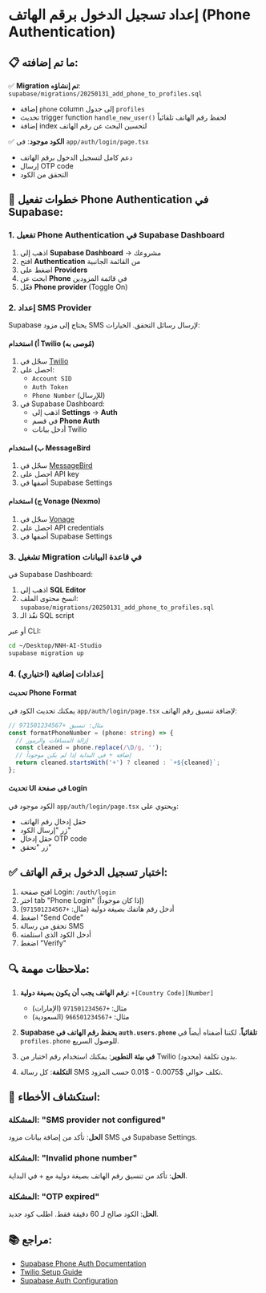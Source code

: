 # إعداد تسجيل الدخول برقم الهاتف (Phone Authentication)

## 📋 ما تم إضافته:

✅ **Migration تم إنشاؤه**: `supabase/migrations/20250131_add_phone_to_profiles.sql`
- إضافة `phone` column إلى جدول `profiles`
- تحديث trigger function `handle_new_user()` لحفظ رقم الهاتف تلقائياً
- إضافة index لتحسين البحث عن رقم الهاتف

✅ **الكود موجود**: في `app/auth/login/page.tsx`
- دعم كامل لتسجيل الدخول برقم الهاتف
- إرسال OTP code
- التحقق من الكود

## 🔧 خطوات تفعيل Phone Authentication في Supabase:

### 1. تفعيل Phone Authentication في Supabase Dashboard

1. اذهب إلى **Supabase Dashboard** → مشروعك
2. افتح **Authentication** من القائمة الجانبية
3. اضغط على **Providers**
4. ابحث عن **Phone** في قائمة المزودين
5. فعّل **Phone provider** (Toggle On)

### 2. إعداد SMS Provider

Supabase يحتاج إلى مزود SMS لإرسال رسائل التحقق. الخيارات:

#### **أ) استخدام Twilio (مُوصى به)**
1. سجّل في [Twilio](https://www.twilio.com/)
2. احصل على:
   - `Account SID`
   - `Auth Token`
   - `Phone Number` (للإرسال)
3. في Supabase Dashboard:
   - اذهب إلى **Settings** → **Auth**
   - في قسم **Phone Auth**
   - أدخل بيانات Twilio

#### **ب) استخدام MessageBird**
1. سجّل في [MessageBird](https://www.messagebird.com/)
2. احصل على API key
3. أضفها في Supabase Settings

#### **ج) استخدام Vonage (Nexmo)**
1. سجّل في [Vonage](https://www.vonage.com/)
2. احصل على API credentials
3. أضفها في Supabase Settings

### 3. تشغيل Migration في قاعدة البيانات

في Supabase Dashboard:
1. اذهب إلى **SQL Editor**
2. انسخ محتوى الملف: `supabase/migrations/20250131_add_phone_to_profiles.sql`
3. نفّذ الـ SQL script

أو عبر CLI:
```bash
cd ~/Desktop/NNH-AI-Studio
supabase migration up
```

### 4. إعدادات إضافية (اختياري)

#### تحديث Phone Format
يمكنك تحديث الكود في `app/auth/login/page.tsx` لإضافة تنسيق رقم الهاتف:

```typescript
// مثال: تنسيق +971501234567
const formatPhoneNumber = (phone: string) => {
  // إزالة المسافات والرموز
  const cleaned = phone.replace(/\D/g, '');
  // إضافة + في البداية إذا لم يكن موجوداً
  return cleaned.startsWith('+') ? cleaned : `+${cleaned}`;
};
```

#### تحديث UI في صفحة Login
الكود موجود في `app/auth/login/page.tsx` ويحتوي على:
- حقل إدخال رقم الهاتف
- زر "إرسال الكود"
- حقل إدخال OTP code
- زر "تحقق"

## ✅ اختبار تسجيل الدخول برقم الهاتف:

1. افتح صفحة Login: `/auth/login`
2. اختر tab "Phone Login" (إذا كان موجوداً)
3. أدخل رقم هاتفك بصيغة دولية (مثال: `+971501234567`)
4. اضغط "Send Code"
5. تحقق من رسالة SMS
6. أدخل الكود الذي استلمته
7. اضغط "Verify"

## 🔍 ملاحظات مهمة:

1. **رقم الهاتف يجب أن يكون بصيغة دولية**: `+[Country Code][Number]`
   - مثال: `+971501234567` (الإمارات)
   - مثال: `+966501234567` (السعودية)

2. **Supabase يحفظ رقم الهاتف في `auth.users.phone` تلقائياً**، لكننا أضفناه أيضاً في `profiles.phone` للوصول السريع.

3. **في بيئة التطوير**: يمكنك استخدام رقم اختبار من Twilio بدون تكلفة (محدود).

4. **التكلفة**: كل رسالة SMS تكلف حوالي $0.0075 - $0.01 حسب المزود.

## 🐛 استكشاف الأخطاء:

### المشكلة: "SMS provider not configured"
**الحل**: تأكد من إضافة بيانات مزود SMS في Supabase Settings.

### المشكلة: "Invalid phone number"
**الحل**: تأكد من تنسيق رقم الهاتف بصيغة دولية مع + في البداية.

### المشكلة: "OTP expired"
**الحل**: الكود صالح لـ 60 دقيقة فقط. اطلب كود جديد.

## 📚 مراجع:
- [Supabase Phone Auth Documentation](https://supabase.com/docs/guides/auth/phone-login)
- [Twilio Setup Guide](https://www.twilio.com/docs/sms)
- [Supabase Auth Configuration](https://supabase.com/docs/guides/auth)

